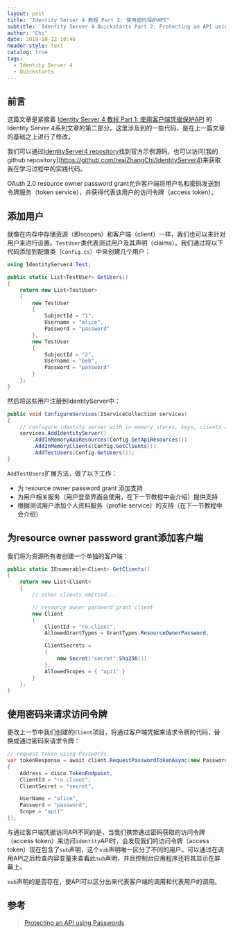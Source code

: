 ```yaml
---
layout: post
title: "Identity Server 4 教程 Part 2: 使用密码保护API"
subtitle: 'Identity Server 4 Quickstarts Part 2: Protecting an API using Passwords'
author: "Chi"
date: 2019-10-12 10:46
header-style: text
catalog: true
tags:
  - Identity Server 4
  - Quickstarts
---
```


## 前言

这篇文章是紧接着 [Identity Server 4 教程 Part 1: 使用客户端凭据保护API](https://blog.zhangchi.fun/2019/09/27/using-client-credentials/) 的Identity Server 4系列文章的第二部分。这里涉及到的一些代码，是在上一篇文章的基础之上进行了修改。

我们可以通过[IdentityServer4 repository]("https://github.com/IdentityServer/IdentityServer4/blob/master/samples")找到官方示例源码，也可以访问[我的 github repository](https://github.com/realZhangChi/IdentityServer4)来获取我在学习过程中的实践代码。

OAuth 2.0 resource owner password grant允许客户端将用户名和密码发送到令牌服务（token service），并获得代表该用户的访问令牌（access token）。

## 添加用户

就像在内存中存储资源（即scopes）和客户端（client）一样，我们也可以来针对用户来进行设置。`TestUser`类代表测试用户及其声明（claims）。我们通过将以下代码添加到配置类（`Config.cs`）中来创建几个用户：

``` C#
using IdentityServer4.Test;

public static List<TestUser> GetUsers()
{
    return new List<TestUser>
    {
        new TestUser
        {
            SubjectId = "1",
            Username = "alice",
            Password = "password"
        },
        new TestUser
        {
            SubjectId = "2",
            Username = "bob",
            Password = "password"
        }
    };
}
```

然后将这些用户注册到IdentityServer中：

``` C#
public void ConfigureServices(IServiceCollection services)
{
    // configure identity server with in-memory stores, keys, clients and scopes
    services.AddIdentityServer()
        .AddInMemoryApiResources(Config.GetApiResources())
        .AddInMemoryClients(Config.GetClients())
        .AddTestUsers(Config.GetUsers());
}
```

`AddTestUsers`扩展方法，做了以下工作：

- 为 resource owner password grant 添加支持
- 为用户相关服务（用户登录界面会使用，在下一节教程中会介绍）提供支持
- 根据测试用户添加个人资料服务（profile service）的支持（在下一节教程中会介绍）

## 为resource owner password grant添加客户端

我们将为资源所有者创建一个单独的客户端：

``` C#
public static IEnumerable<Client> GetClients()
{
    return new List<Client>
    {
        // other clients omitted...

        // resource owner password grant client
        new Client
        {
            ClientId = "ro.client",
            AllowedGrantTypes = GrantTypes.ResourceOwnerPassword,

            ClientSecrets =
            {
                new Secret("secret".Sha256())
            },
            AllowedScopes = { "api1" }
        }
    };
}
```

## 使用密码来请求访问令牌

更改上一节中我们创建的`Client`项目，将通过客户端凭据来请求令牌的代码，替换成通过密码来请求令牌：

``` C#
// request token using Passwords
var tokenResponse = await client.RequestPasswordTokenAsync(new PasswordTokenRequest
{
    Address = disco.TokenEndpoint,
    ClientId = "ro.client",
    ClientSecret = "secret",

    UserName = "alice",
    Password = "password",
    Scope = "api1"
});
```

与通过客户端凭据访问API不同的是，当我们携带通过密码获取的访问令牌（access token）来访问`identity`API时，会发现我们的访问令牌（access token）现在包含了`sub`声明，这个`sub`声明唯一区分了不同的用户。可以通过在调用API之后检查内容变量来查看此`sub`声明，并且控制台应用程序还将其显示在屏幕上。

`sub`声明的是否存在，使API可以区分出来代表客户端的调用和代表用户的调用。

## 参考

> [Protecting an API using Passwords](http://docs.identityserver.io/en/latest/quickstarts/2_resource_owner_passwords.html)
